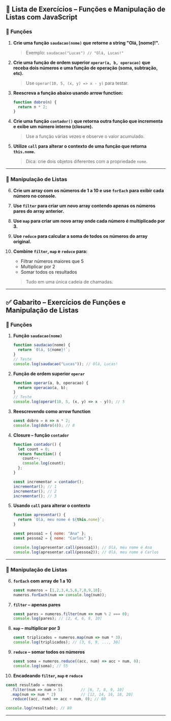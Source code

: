 ## 🧪 Lista de Exercícios – Funções e Manipulação de Listas com JavaScript

### 🔹 **Funções**

1. **Crie uma função `saudacao(nome)` que retorne a string "Olá, \[nome]!".**

   > Exemplo: `saudacao("Lucas") // "Olá, Lucas!"`

2. **Crie uma função de ordem superior `operar(a, b, operacao)` que receba dois números e uma função de operação (soma, subtração, etc).**

   > Use `operar(10, 5, (x, y) => x - y)` para testar.

3. **Reescreva a função abaixo usando arrow function:**

   ```js
   function dobro(n) {
     return n * 2;
   }
   ```

4. **Crie uma função `contador()` que retorna outra função que incrementa e exibe um número interno (closure).**

   > Use a função várias vezes e observe o valor acumulado.

5. **Utilize `call` para alterar o contexto de uma função que retorna `this.nome`.**

   > Dica: crie dois objetos diferentes com a propriedade `nome`.

---

### 🔹 **Manipulação de Listas**

6. **Crie um array com os números de 1 a 10 e use `forEach` para exibir cada número no console.**

7. **Use `filter` para criar um novo array contendo apenas os números pares do array anterior.**

8. **Use `map` para criar um novo array onde cada número é multiplicado por 3.**

9. **Use `reduce` para calcular a soma de todos os números do array original.**

10. **Combine `filter`, `map` e `reduce` para:**

    * Filtrar números maiores que 5
    * Multiplicar por 2
    * Somar todos os resultados

    > Tudo em uma única cadeia de chamadas.

---

## ✅ Gabarito – Exercícios de Funções e Manipulação de Listas

### 🔹 **Funções**

1. **Função `saudacao(nome)`**

   ```js
   function saudacao(nome) {
     return `Olá, ${nome}!`;
   }
   // Teste
   console.log(saudacao("Lucas")); // Olá, Lucas!
   ```

2. **Função de ordem superior `operar`**

   ```js
   function operar(a, b, operacao) {
     return operacao(a, b);
   }
   // Teste
   console.log(operar(10, 5, (x, y) => x - y)); // 5
   ```

3. **Reescrevendo como arrow function**

   ```js
   const dobro = n => n * 2;
   console.log(dobro(4)); // 8
   ```

4. **Closure – função `contador`**

   ```js
   function contador() {
     let count = 0;
     return function() {
       count++;
       console.log(count);
     };
   }

   const incrementar = contador();
   incrementar(); // 1
   incrementar(); // 2
   incrementar(); // 3
   ```

5. **Usando `call` para alterar o contexto**

   ```js
   function apresentar() {
     return `Olá, meu nome é ${this.nome}`;
   }

   const pessoa1 = { nome: "Ana" };
   const pessoa2 = { nome: "Carlos" };

   console.log(apresentar.call(pessoa1)); // Olá, meu nome é Ana
   console.log(apresentar.call(pessoa2)); // Olá, meu nome é Carlos
   ```

---

### 🔹 **Manipulação de Listas**

6. **`forEach` com array de 1 a 10**

   ```js
   const numeros = [1,2,3,4,5,6,7,8,9,10];
   numeros.forEach(num => console.log(num));
   ```

7. **`filter` – apenas pares**

   ```js
   const pares = numeros.filter(num => num % 2 === 0);
   console.log(pares); // [2, 4, 6, 8, 10]
   ```

8. **`map` – multiplicar por 3**

   ```js
   const triplicados = numeros.map(num => num * 3);
   console.log(triplicados); // [3, 6, 9, ..., 30]
   ```

9. **`reduce` – somar todos os números**

   ```js
   const soma = numeros.reduce((acc, num) => acc + num, 0);
   console.log(soma); // 55
   ```

10. **Encadeando `filter`, `map` e `reduce`**

```js
const resultado = numeros
  .filter(num => num > 5)        // [6, 7, 8, 9, 10]
  .map(num => num * 2)           // [12, 14, 16, 18, 20]
  .reduce((acc, num) => acc + num, 0); // 80

console.log(resultado); // 80
```

---
